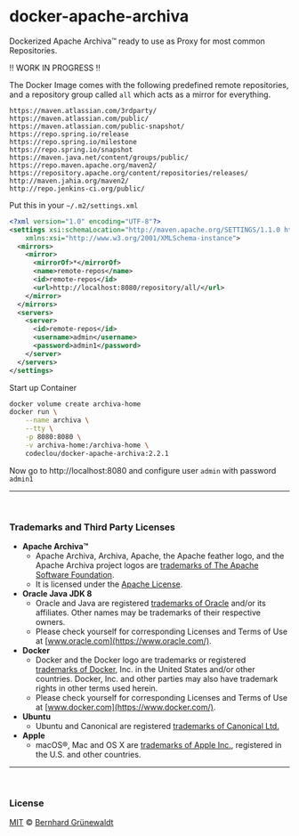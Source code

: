 # docker-apache-archiva

Dockerized Apache Archiva™ ready to use as Proxy for most common Repositories.

:bangbang: WORK IN PROGRESS :bangbang:

The Docker Image comes with the following predefined remote repositories, and a repository group called `all`
which acts as a mirror for everything. 

```
https://maven.atlassian.com/3rdparty/
https://maven.atlassian.com/public/
https://maven.atlassian.com/public-snapshot/
https://repo.spring.io/release
https://repo.spring.io/milestone
https://repo.spring.io/snapshot
https://maven.java.net/content/groups/public/
https://repo.maven.apache.org/maven2/
https://repository.apache.org/content/repositories/releases/
http://maven.jahia.org/maven2/
http://repo.jenkins-ci.org/public/
```

Put this in your `~/.m2/settings.xml`

```xml
<?xml version="1.0" encoding="UTF-8"?>
<settings xsi:schemaLocation="http://maven.apache.org/SETTINGS/1.1.0 http://maven.apache.org/xsd/settings-1.1.0.xsd" xmlns="http://maven.apache.org/SETTINGS/1.1.0"
    xmlns:xsi="http://www.w3.org/2001/XMLSchema-instance">
  <mirrors>
    <mirror>
      <mirrorOf>*</mirrorOf>
      <name>remote-repos</name>
      <id>remote-repos</id>
      <url>http://localhost:8080/repository/all/</url>      
    </mirror>
  </mirrors>
  <servers>
    <server>
      <id>remote-repos</id>
      <username>admin</username>
      <password>admin1</password>
    </server>
  </servers>
</settings>
```

Start up Container

```bash
docker volume create archiva-home
docker run \
    --name archiva \
    --tty \
    -p 8080:8080 \
    -v archiva-home:/archiva-home \
    codeclou/docker-apache-archiva:2.2.1
```

Now go to http://localhost:8080 and configure user `admin` with password `admin1`

-----

&nbsp;

### Trademarks and Third Party Licenses

 * **Apache Archiva™**
   * Apache Archiva, Archiva, Apache, the Apache feather logo, and the Apache Archiva project logos are [trademarks of The Apache Software Foundation](https://www.apache.org/).
   * It is licensed under the [Apache License](http://www.apache.org/licenses/).
 * **Oracle Java JDK 8**
   * Oracle and Java are registered [trademarks of Oracle](https://www.oracle.com/legal/trademarks.html) and/or its affiliates. Other names may be trademarks of their respective owners.
   * Please check yourself for corresponding Licenses and Terms of Use at [www.oracle.com](https://www.oracle.com/).
 * **Docker**
   * Docker and the Docker logo are trademarks or registered [trademarks of Docker](https://www.docker.com/trademark-guidelines), Inc. in the United States and/or other countries. Docker, Inc. and other parties may also have trademark rights in other terms used herein.
   * Please check yourself for corresponding Licenses and Terms of Use at [www.docker.com](https://www.docker.com/).
 * **Ubuntu**
   * Ubuntu and Canonical are registered [trademarks of Canonical Ltd.](https://www.ubuntu.com/legal/short-terms)
 * **Apple**
   * macOS®, Mac and OS X are [trademarks of Apple Inc.](http://www.apple.com/legal/intellectual-property/trademark/appletmlist.html), registered in the U.S. and other countries.
   
-----

&nbsp;

### License

[MIT](https://github.com/codeclou/docker-apache-archiva/blob/master/LICENSE) © [Bernhard Grünewaldt](https://github.com/clouless)
